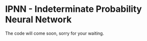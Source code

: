 # **IPNN - Indeterminate Probability Neural Network**

The code will come soon, sorry for your waiting.
